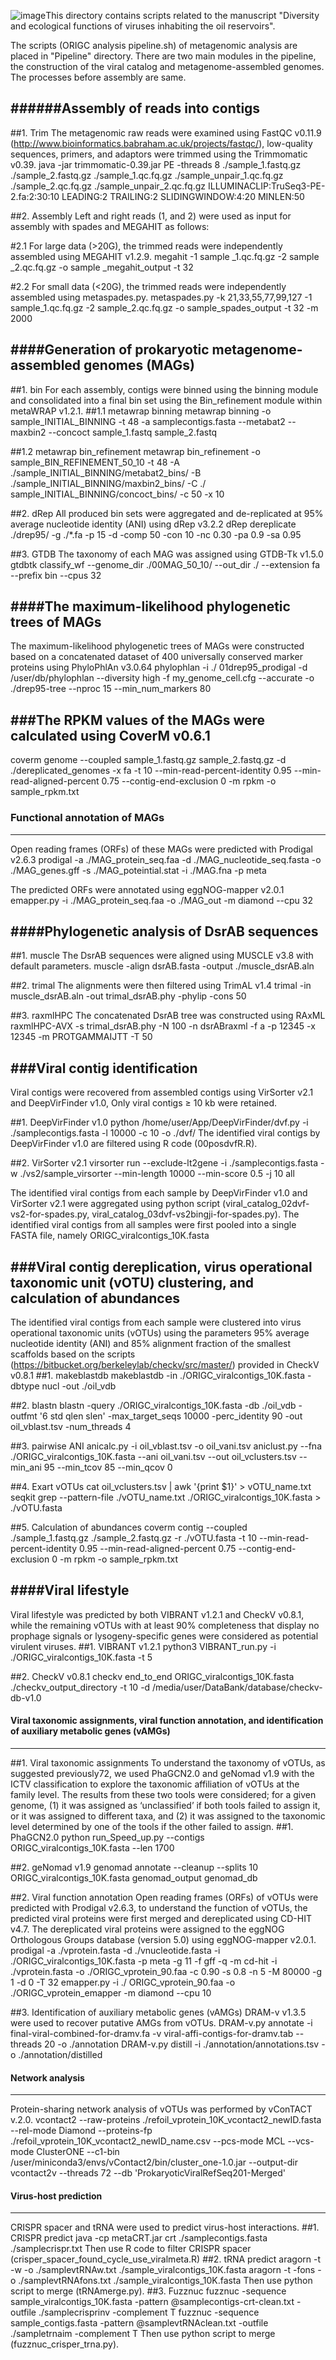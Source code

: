 ![image](https://github.com/ananxizhongheng/virus/assets/62454930/33d7a83d-846e-4dec-abb7-7cb8bb4e92a5)This directory contains scripts related to the manuscript "Diversity and ecological functions of viruses inhabiting the oil reservoirs".

The scripts (ORIGC analysis pipeline.sh) of metagenomic analysis are placed in "Pipeline" directory. There are two main modules in the pipeline, the construction of the viral catalog and metagenome-assembled genomes. The processes before assembly are same.

######Assembly of reads into contigs
------------------------------------
##1. Trim
The metagenomic raw reads were examined using FastQC v0.11.9 (http://www.bioinformatics.babraham.ac.uk/projects/fastqc/), low-quality sequences, primers, and adaptors were trimmed using the Trimmomatic v0.39.
java -jar trimmomatic-0.39.jar PE -threads 8 ./sample_1.fastq.gz ./sample_2.fastq.gz ./sample_1.qc.fq.gz ./sample_unpair_1.qc.fq.gz ./sample_2.qc.fq.gz ./sample_unpair_2.qc.fq.gz ILLUMINACLIP:TruSeq3-PE-2.fa:2:30:10 LEADING:2 TRAILING:2 SLIDINGWINDOW:4:20 MINLEN:50

##2. Assembly
Left and right reads (1, and 2) were used as input for assembly with spades and MEGAHIT as follows:

#2.1 For large data (>20G), the trimmed reads were independently assembled using MEGAHIT v1.2.9.
megahit -1 sample _1.qc.fq.gz -2 sample _2.qc.fq.gz -o sample _megahit_output -t 32

#2.2 For small data (<20G), the trimmed reads were independently assembled using metaspades.py.
metaspades.py -k 21,33,55,77,99,127 -1 sample_1.qc.fq.gz -2 sample_2.qc.fq.gz -o sample_spades_output -t 32 -m 2000

####Generation of prokaryotic metagenome-assembled genomes (MAGs)
------------------------------------------------------------------
##1. bin
For each assembly, contigs were binned using the binning module and consolidated into a final bin set using the Bin_refinement module within metaWRAP v1.2.1.
##1.1 metawrap binning
metawrap binning -o sample_INITIAL_BINNING -t 48 -a samplecontigs.fasta --metabat2 --maxbin2 --concoct sample_1.fastq sample_2.fastq

##1.2 metawrap bin_refinement
metawrap bin_refinement -o sample_BIN_REFINEMENT_50_10 -t 48 -A ./sample_INITIAL_BINNING/metabat2_bins/ -B ./sample_INITIAL_BINNING/maxbin2_bins/ -C ./ sample_INITIAL_BINNING/concoct_bins/ -c 50 -x 10

##2. dRep
All produced bin sets were aggregated and de-replicated at 95% average nucleotide identity (ANI) using dRep v3.2.2
dRep dereplicate ./drep95/ -g ./*.fa -p 15 -d -comp 50 -con 10 -nc 0.30 -pa 0.9 -sa 0.95

##3. GTDB
The taxonomy of each MAG was assigned using GTDB-Tk v1.5.0
gtdbtk classify_wf --genome_dir ./00MAG_50_10/ --out_dir ./ --extension fa --prefix bin --cpus 32

####The maximum-likelihood phylogenetic trees of MAGs
-----------------------------------------------------
The maximum-likelihood phylogenetic trees of MAGs were constructed based on a concatenated dataset of 400 universally conserved marker proteins using PhyloPhlAn v3.0.64
phylophlan -i ./ 01drep95_prodigal -d /user/db/phylophlan --diversity high -f my_genome_cell.cfg --accurate -o ./drep95-tree --nproc 15 --min_num_markers 80

###The RPKM values of the MAGs were calculated using CoverM v0.6.1
------------------------------------------------------------------
coverm genome --coupled sample_1.fastq.gz sample_2.fastq.gz -d ./dereplicated_genomes -x fa -t 10 --min-read-percent-identity 0.95 --min-read-aligned-percent 0.75 --contig-end-exclusion 0 -m rpkm -o sample_rpkm.txt

### Functional annotation of MAGs
---------------------------------
Open reading frames (ORFs) of these MAGs were predicted with Prodigal v2.6.3
prodigal -a ./MAG_protein_seq.faa -d ./MAG_nucleotide_seq.fasta -o ./MAG_genes.gff -s ./MAG_poteintial.stat -i ./MAG.fna -p meta

The predicted ORFs were annotated using eggNOG-mapper v2.0.1
emapper.py -i ./MAG_protein_seq.faa -o ./MAG_out -m diamond --cpu 32

####Phylogenetic analysis of DsrAB sequences
--------------------------------------------
##1. muscle
The DsrAB sequences were aligned using MUSCLE v3.8 with default parameters.
muscle -align dsrAB.fasta -output ./muscle_dsrAB.aln

##2. trimal
The alignments were then filtered using TrimAL v1.4
trimal -in muscle_dsrAB.aln -out trimal_dsrAB.phy -phylip -cons 50

##3. raxmlHPC
The concatenated DsrAB tree was constructed using RAxML
raxmlHPC-AVX -s trimal_dsrAB.phy -N 100 -n dsrABraxml -f a -p 12345 -x 12345 -m PROTGAMMAIJTT -T 50

###Viral contig identification
------------------------------
Viral contigs were recovered from assembled contigs using VirSorter v2.1 and DeepVirFinder v1.0, Only viral contigs ≥ 10 kb were retained.

##1. DeepVirFinder v1.0
python /home/user/App/DeepVirFinder/dvf.py -i ./samplecontigs.fasta -l 10000 -c 10 -o ./dvf/
The identified viral contigs by DeepVirFinder v1.0 are filtered using R code (00posdvfR.R).

##2. VirSorter v2.1
virsorter run --exclude-lt2gene -i ./samplecontigs.fasta -w ./vs2/sample_virsorter --min-length 10000 --min-score 0.5 -j 10 all

The identified viral contigs from each sample by DeepVirFinder v1.0 and VirSorter v2.1 were aggregated using python script (viral_catalog_02dvf-vs2-for-spades.py, viral_catalog_03dvf-vs2bingji-for-spades.py). The identified viral contigs from all samples were first pooled into a single FASTA file, namely ORIGC_viralcontigs_10K.fasta 

###Viral contig dereplication, virus operational taxonomic unit (vOTU) clustering, and calculation of abundances
----------------------------------------------------------------------------------------------------------------
The identified viral contigs from each sample were clustered into virus operational taxonomic units (vOTUs) using the parameters 95% average nucleotide identity (ANI) and 85% alignment fraction of the smallest scaffolds based on the scripts (https://bitbucket.org/berkeleylab/checkv/src/master/) provided in CheckV v0.8.1
##1. makeblastdb
makeblastdb -in ./ORIGC_viralcontigs_10K.fasta -dbtype nucl -out ./oil_vdb

##2. blastn
blastn -query ./ORIGC_viralcontigs_10K.fasta -db ./oil_vdb -outfmt '6 std qlen slen' -max_target_seqs 10000 -perc_identity 90 -out oil_vblast.tsv -num_threads 4

##3. pairwise ANI
anicalc.py -i oil_vblast.tsv -o oil_vani.tsv
aniclust.py --fna ./ORIGC_viralcontigs_10K.fasta --ani oil_vani.tsv --out oil_vclusters.tsv --min_ani 95 --min_tcov 85 --min_qcov 0

##4. Exart vOTUs
cat oil_vclusters.tsv | awk '{print $1}' > vOTU_name.txt
seqkit grep --pattern-file ./vOTU_name.txt ./ORIGC_viralcontigs_10K.fasta > ./vOTU.fasta

##5. Calculation of abundances
coverm contig --coupled ./sample_1.fastq.gz ./sample_2.fastq.gz -r ./vOTU.fasta -t 10 --min-read-percent-identity 0.95 --min-read-aligned-percent 0.75 --contig-end-exclusion 0 -m rpkm -o sample_rpkm.txt

####Viral lifestyle
-------------------
Viral lifestyle was predicted by both VIBRANT v1.2.1 and CheckV v0.8.1, while the remaining vOTUs with at least 90% completeness that display no prophage signals or lysogeny-specific genes were considered as potential virulent viruses.
##1. VIBRANT v1.2.1
python3 VIBRANT_run.py -i ./ORIGC_viralcontigs_10K.fasta -t 5

##2. CheckV v0.8.1
checkv end_to_end ORIGC_viralcontigs_10K.fasta ./checkv_output_directory -t 10 -d /media/user/DataBank/database/checkv-db-v1.0

#### Viral taxonomic assignments, viral function annotation, and identification of auxiliary metabolic genes (vAMGs)
--------------------------------------------------------------------------------------------------------------------
##1. Viral taxonomic assignments
To understand the taxonomy of vOTUs, as suggested previously72, we used PhaGCN2.0 and geNomad v1.9 with the ICTV classification to explore the taxonomic affiliation of vOTUs at the family level. The results from these two tools were considered; for a given genome, (1) it was assigned as ‘unclassified’ if both tools failed to assign it, or it was assigned to different taxa, and (2) it was assigned to the taxonomic level determined by one of the tools if the other failed to assign. 
##1. PhaGCN2.0
python run_Speed_up.py --contigs ORIGC_viralcontigs_10K.fasta --len 1700

##2. geNomad v1.9
genomad annotate --cleanup --splits 10 ORIGC_viralcontigs_10K.fasta genomad_output genomad_db

##2. Viral function annotation
Open reading frames (ORFs) of vOTUs were predicted with Prodigal v2.6.3, to understand the function of vOTUs, the predicted viral proteins were first merged and dereplicated using CD-HIT v4.7. The dereplicated viral proteins were assigned to the eggNOG Orthologous Groups database (version 5.0) using eggNOG-mapper v2.0.1.
prodigal -a ./vprotein.fasta -d ./vnucleotide.fasta -i ./ORIGC_viralcontigs_10K.fasta -p meta -g 11 -f gff -q -m
cd-hit -i ./vprotein.fasta -o ./ORIGC_vprotein_90.faa -c 0.90 -s 0.8 -n 5 -M 80000 -g 1 -d 0 -T 32
emapper.py -i ./ ORIGC_vprotein_90.faa -o ./ORIGC_vprotein_emapper -m diamond --cpu 10

##3. Identification of auxiliary metabolic genes (vAMGs)
DRAM-v v1.3.5 were used to recover putative AMGs from vOTUs.
DRAM-v.py annotate -i final-viral-combined-for-dramv.fa -v viral-affi-contigs-for-dramv.tab --threads 20 -o ./annotation
DRAM-v.py distill -i ./annotation/annotations.tsv -o ./annotation/distilled

#### Network analysis
---------------------
Protein-sharing network analysis of vOTUs was performed by vConTACT v.2.0.
vcontact2 --raw-proteins ./refoil_vprotein_10K_vcontact2_newID.fasta --rel-mode Diamond --proteins-fp ./refoil_vprotein_10K_vcontact2_newID_name.csv --pcs-mode MCL --vcs-mode ClusterONE --c1-bin /user/miniconda3/envs/vContact2/bin/cluster_one-1.0.jar --output-dir vcontact2v --threads 72 --db 'ProkaryoticViralRefSeq201-Merged'

#### Virus-host prediction
--------------------------
CRISPR spacer and tRNA were used to predict virus-host interactions.
##1. CRISPR predict
java -cp metaCRT.jar crt ./samplecontigs.fasta ./samplecrispr.txt
Then use R code to filter CRISPR spacer (crisper_spacer_found_cycle_use_viralmeta.R)
##2. tRNA predict
aragorn -t -w -o ./samplevtRNAw.txt ./sample_viralcontigs_10K.fasta
aragorn -t -fons -o ./samplevtRNAfons.txt ./sample_viralcontigs_10K.fasta
Then use python script to merge (tRNAmerge.py).
##3. Fuzznuc
fuzznuc -sequence sample_viralcontigs_10K.fasta -pattern @samplecontigs-crt-clean.txt -outfile ./samplecrisprinv -complement T
fuzznuc -sequence sample_contigs.fasta -pattern @samplevtRNAclean.txt -outfile ./sampletrnaim -complement T
Then use python script to merge (fuzznuc_crisper_trna.py).

